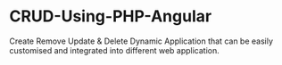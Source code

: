 # CRUD-Using-PHP-Angular
Create Remove Update &amp; Delete Dynamic Application that can be easily customised and integrated into different web application.
